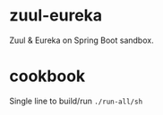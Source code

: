 # zuul-eureka
Zuul &amp; Eureka on Spring Boot sandbox.

# cookbook
Single line to build/run
`./run-all/sh`
